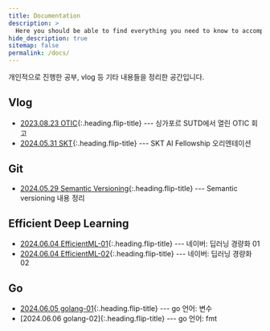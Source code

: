 ```yaml
---
title: Documentation
description: >
  Here you should be able to find everything you need to know to accomplish the most common tasks when blogging with Hydejack.부
hide_description: true
sitemap: false
permalink: /docs/
---
```


개인적으로 진행한 공부, vlog 등 기타 내용들을 정리한 공간입니다.

## Vlog
* [2023.08.23 OTIC]{:.heading.flip-title} --- 싱가포르 SUTD에서 열린 OTIC 회고
* [2024.05.31 SKT]{:.heading.flip-title} --- SKT AI Fellowship 오리엔테이션



## Git
* [2024.05.29 Semantic Versioning]{:.heading.flip-title} --- Semantic versioning 내용 정리


## Efficient Deep Learning
* [2024.06.04 EfficientML-01]{:.heading.flip-title} --- 네이버: 딥러닝 경량화 01
* [2024.06.04 EfficientML-02]{:.heading.flip-title} --- 네이버: 딥러닝 경량화 02


## Go
* [2024.06.05 golang-01]{:.heading.flip-title} --- go 언어: 변수
* [2024.06.06 golang-02]{:.heading.flip-title} --- go 언어: fmt


[2023.08.23 OTIC]: 2023_08_23_OTIC.md
[2024.05.29 Semantic Versioning]: 2024_05_29_SemVer.md
[2024.05.31 SKT]: 2024_05_31_SKT_OT.md
[2024.06.04 EfficientML-01]: 2024_06_04_efficientML_01.md
[2024.06.04 EfficientML-02]: 2024_06_04_efficientML_02.md
[2024.06.05 golang-01]: 2024_06_05_golang_var.md
[2024.06.05 golang-02]: 2024_06_05_golang_fmt.md